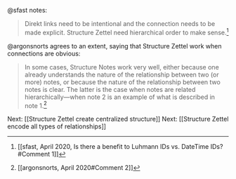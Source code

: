 @sfast notes:
> Direkt links need to be intentional and the connection needs to be made explicit. Structure Zettel need hierarchical order to make sense.[^1]

@argonsnorts agrees to an extent, saying that Structure Zettel work when connections are obvious:
> In some cases, Structure Notes work very well, either because one already understands the nature of the relationship between two (or more) notes, or because the nature of the relationship between two notes is clear. The latter is the case when notes are related hierarchically—when note 2 is an example of what is described in note 1.[^2]

Next: [[Structure Zettel create centralized structure]]
Next: [[Structure Zettel encode all types of relationships]]


[^1]: [[sfast, April 2020, Is there a benefit to Luhmann IDs vs. DateTime IDs?#Comment 1]]
[^2]: [[argonsnorts, April 2020#Comment 2]]